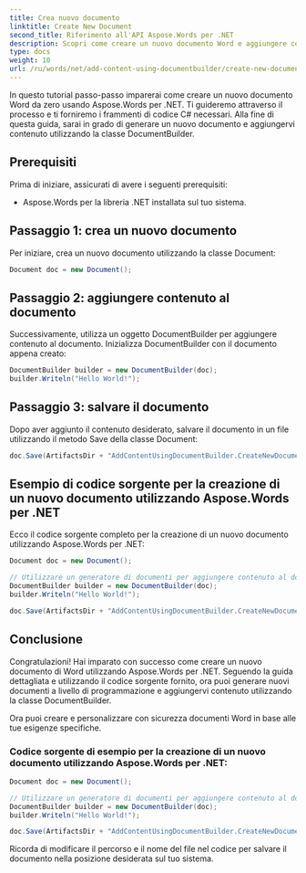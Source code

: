 ```yaml
---
title: Crea nuovo documento
linktitle: Create New Document
second_title: Riferimento all'API Aspose.Words per .NET
description: Scopri come creare un nuovo documento Word e aggiungere contenuto utilizzando Aspose.Words per .NET. Guida passo dopo passo.
type: docs
weight: 10
url: /ru/words/net/add-content-using-documentbuilder/create-new-document/
---
```


In questo tutorial passo-passo imparerai come creare un nuovo documento Word da zero usando Aspose.Words per .NET. Ti guideremo attraverso il processo e ti forniremo i frammenti di codice C# necessari. Alla fine di questa guida, sarai in grado di generare un nuovo documento e aggiungervi contenuto utilizzando la classe DocumentBuilder.

## Prerequisiti
Prima di iniziare, assicurati di avere i seguenti prerequisiti:
- Aspose.Words per la libreria .NET installata sul tuo sistema.

## Passaggio 1: crea un nuovo documento
Per iniziare, crea un nuovo documento utilizzando la classe Document:

```csharp
Document doc = new Document();
```

## Passaggio 2: aggiungere contenuto al documento
Successivamente, utilizza un oggetto DocumentBuilder per aggiungere contenuto al documento. Inizializza DocumentBuilder con il documento appena creato:

```csharp
DocumentBuilder builder = new DocumentBuilder(doc);
builder.Writeln("Hello World!");
```

## Passaggio 3: salvare il documento
Dopo aver aggiunto il contenuto desiderato, salvare il documento in un file utilizzando il metodo Save della classe Document:

```csharp
doc.Save(ArtifactsDir + "AddContentUsingDocumentBuilder.CreateNewDocument.docx");
```

## Esempio di codice sorgente per la creazione di un nuovo documento utilizzando Aspose.Words per .NET
Ecco il codice sorgente completo per la creazione di un nuovo documento utilizzando Aspose.Words per .NET:

```csharp
Document doc = new Document();

// Utilizzare un generatore di documenti per aggiungere contenuto al documento.
DocumentBuilder builder = new DocumentBuilder(doc);
builder.Writeln("Hello World!");

doc.Save(ArtifactsDir + "AddContentUsingDocumentBuilder.CreateNewDocument.docx");
```

## Conclusione

Congratulazioni! Hai imparato con successo come creare un nuovo documento di Word utilizzando Aspose.Words per .NET. Seguendo la guida dettagliata e utilizzando il codice sorgente fornito, ora puoi generare nuovi documenti a livello di programmazione e aggiungervi contenuto utilizzando la classe DocumentBuilder.

Ora puoi creare e personalizzare con sicurezza documenti Word in base alle tue esigenze specifiche.

### Codice sorgente di esempio per la creazione di un nuovo documento utilizzando Aspose.Words per .NET:

```csharp
Document doc = new Document();

// Utilizzare un generatore di documenti per aggiungere contenuto al documento.
DocumentBuilder builder = new DocumentBuilder(doc);
builder.Writeln("Hello World!");

doc.Save(ArtifactsDir + "AddContentUsingDocumentBuilder.CreateNewDocument.docx");
```

Ricorda di modificare il percorso e il nome del file nel codice per salvare il documento nella posizione desiderata sul tuo sistema.

